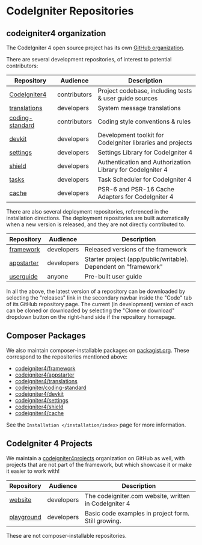 # CodeIgniter Repositories

<div class="contents" local="" depth="2">

</div>

## codeigniter4 organization

The CodeIgniter 4 open source project has its own [GitHub
organization](https://github.com/codeigniter4).

There are several development repositories, of interest to potential
contributors:

| Repository                                                        | Audience     | Description                                                |
|-------------------------------------------------------------------|--------------|------------------------------------------------------------|
| [CodeIgniter4](https://github.com/codeigniter4/CodeIgniter4)      | contributors | Project codebase, including tests & user guide sources     |
| [translations](https://github.com/codeigniter4/translations)      | developers   | System message translations                                |
| [coding-standard](https://github.com/CodeIgniter/coding-standard) | contributors | Coding style conventions & rules                           |
| [devkit](https://github.com/codeigniter4/devkit)                  | developers   | Development toolkit for CodeIgniter libraries and projects |
| [settings](https://github.com/codeigniter4/settings)              | developers   | Settings Library for CodeIgniter 4                         |
| [shield](https://codeigniter4.github.io/shield)                   | developers   | Authentication and Authorization Library for CodeIgniter 4 |
| [tasks](https://github.com/codeigniter4/tasks)                    | developers   | Task Scheduler for CodeIgniter 4                           |
| [cache](https://github.com/codeigniter4/cache)                    | developers   | PSR-6 and PSR-16 Cache Adapters for CodeIgniter 4          |

There are also several deployment repositories, referenced in the
installation directions. The deployment repositories are built
automatically when a new version is released, and they are not directly
contributed to.

| Repository                                               | Audience   | Description                                                     |
|----------------------------------------------------------|------------|-----------------------------------------------------------------|
| [framework](https://github.com/codeigniter4/framework)   | developers | Released versions of the framework                              |
| [appstarter](https://github.com/codeigniter4/appstarter) | developers | Starter project (app/public/writable). Dependent on "framework" |
| [userguide](https://github.com/codeigniter4/userguide)   | anyone     | Pre-built user guide                                            |

In all the above, the latest version of a repository can be downloaded
by selecting the "releases" link in the secondary navbar inside the
"Code" tab of its GitHub repository page. The current (in development)
version of each can be cloned or downloaded by selecting the "Clone or
download" dropdown button on the right-hand side if the repository
homepage.

## Composer Packages

We also maintain composer-installable packages on
[packagist.org](https://packagist.org/search/?query=codeigniter4). These
correspond to the repositories mentioned above:

- [codeigniter4/framework](https://packagist.org/packages/codeigniter4/framework)
- [codeigniter4/appstarter](https://packagist.org/packages/codeigniter4/appstarter)
- [codeigniter4/translations](https://packagist.org/packages/codeigniter4/translations)
- [codeigniter/coding-standard](https://packagist.org/packages/codeigniter/coding-standard)
- [codeigniter4/devkit](https://packagist.org/packages/codeigniter4/devkit)
- [codeigniter4/settings](https://packagist.org/packages/codeigniter4/settings)
- [codeigniter4/shield](https://packagist.org/packages/codeigniter4/shield)
- [codeigniter4/cache](https://packagist.org/packages/codeigniter4/cache)

See the `Installation </installation/index>` page for more information.

## CodeIgniter 4 Projects

We maintain a
[codeigniter4projects](https://github.com/codeigniter4projects)
organization on GitHub as well, with projects that are not part of the
framework, but which showcase it or make it easier to work with!

| Repository                                                       | Audience   | Description                                           |
|------------------------------------------------------------------|------------|-------------------------------------------------------|
| [website](https://github.com/codeigniter4projects/website)       | developers | The codeigniter.com website, written in CodeIgniter 4 |
| [playground](https://github.com/codeigniter4projects/playground) | developers | Basic code examples in project form. Still growing.   |

These are not composer-installable repositories.
